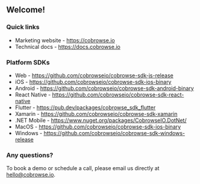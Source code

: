 ## Welcome!

### Quick links
- Marketing website - https://cobrowse.io
- Technical docs - https://docs.cobrowse.io

### Platform SDKs
- Web - https://github.com/cobrowseio/cobrowse-sdk-js-release
- iOS - https://github.com/cobrowseio/cobrowse-sdk-ios-binary
- Android - https://github.com/cobrowseio/cobrowse-sdk-android-binary
- React Native - https://github.com/cobrowseio/cobrowse-sdk-react-native
- Flutter - https://pub.dev/packages/cobrowse_sdk_flutter
- Xamarin - https://github.com/cobrowseio/cobrowse-sdk-xamarin
- .NET Mobile - https://www.nuget.org/packages/CobrowseIO.DotNet/
- MacOS - https://github.com/cobrowseio/cobrowse-sdk-ios-binary
- Windows - https://github.com/cobrowseio/cobrowse-sdk-windows-release

### Any questions?
To book a demo or schedule a call, please email us directly at hello@cobrowse.io.
